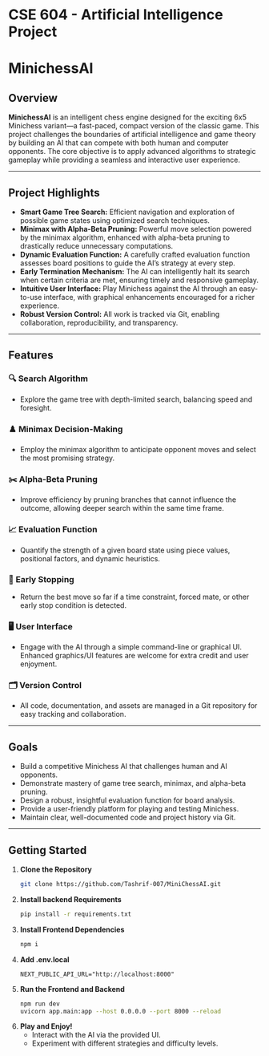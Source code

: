 # CSE 604 - Artificial Intelligence Project

# MinichessAI

## Overview

**MinichessAI** is an intelligent chess engine designed for the exciting 6x5 Minichess variant—a fast-paced, compact version of the classic game. This project challenges the boundaries of artificial intelligence and game theory by building an AI that can compete with both human and computer opponents. The core objective is to apply advanced algorithms to strategic gameplay while providing a seamless and interactive user experience.

---

## Project Highlights

- **Smart Game Tree Search:** Efficient navigation and exploration of possible game states using optimized search techniques.
- **Minimax with Alpha-Beta Pruning:** Powerful move selection powered by the minimax algorithm, enhanced with alpha-beta pruning to drastically reduce unnecessary computations.
- **Dynamic Evaluation Function:** A carefully crafted evaluation function assesses board positions to guide the AI’s strategy at every step.
- **Early Termination Mechanism:** The AI can intelligently halt its search when certain criteria are met, ensuring timely and responsive gameplay.
- **Intuitive User Interface:** Play Minichess against the AI through an easy-to-use interface, with graphical enhancements encouraged for a richer experience.
- **Robust Version Control:** All work is tracked via Git, enabling collaboration, reproducibility, and transparency.

---

## Features

### 🔍 Search Algorithm
- Explore the game tree with depth-limited search, balancing speed and foresight.

### ♟️ Minimax Decision-Making
- Employ the minimax algorithm to anticipate opponent moves and select the most promising strategy.

### ✂️ Alpha-Beta Pruning
- Improve efficiency by pruning branches that cannot influence the outcome, allowing deeper search within the same time frame.

### 📈 Evaluation Function
- Quantify the strength of a given board state using piece values, positional factors, and dynamic heuristics.

### 🛑 Early Stopping
- Return the best move so far if a time constraint, forced mate, or other early stop condition is detected.

### 🖥️ User Interface
- Engage with the AI through a simple command-line or graphical UI. Enhanced graphics/UI features are welcome for extra credit and user enjoyment.

### 🗂️ Version Control
- All code, documentation, and assets are managed in a Git repository for easy tracking and collaboration.

---

## Goals

- Build a competitive Minichess AI that challenges human and AI opponents.
- Demonstrate mastery of game tree search, minimax, and alpha-beta pruning.
- Design a robust, insightful evaluation function for board analysis.
- Provide a user-friendly platform for playing and testing Minichess.
- Maintain clear, well-documented code and project history via Git.

---

## Getting Started

1. **Clone the Repository**
   ```bash
   git clone https://github.com/Tashrif-007/MiniChessAI.git
   ```
2. **Install backend Requirements**
   ```bash
   pip install -r requirements.txt
   ```
3. **Install Frontend Dependencies**
   ```bash
   npm i
   ```
4. **Add .env.local**
   ```
   NEXT_PUBLIC_API_URL="http://localhost:8000"
   ```
4. **Run the Frontend and Backend**
   ```bash
   npm run dev
   uvicorn app.main:app --host 0.0.0.0 --port 8000 --reload
   ```
5. **Play and Enjoy!**
   - Interact with the AI via the provided UI.
   - Experiment with different strategies and difficulty levels.


